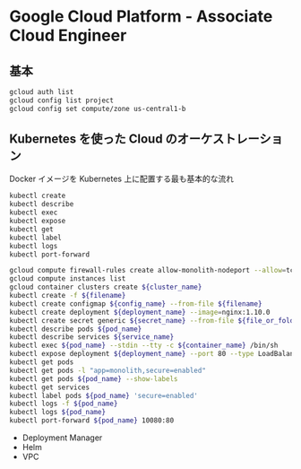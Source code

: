 # Google Cloud Platform - Associate Cloud Engineer

## 基本

```sh
gcloud auth list
gcloud config list project
gcloud config set compute/zone us-central1-b
```

## Kubernetes を使った Cloud のオーケストレーション

Docker イメージを Kubernetes 上に配置する最も基本的な流れ

```sh
kubectl create
kubectl describe
kubectl exec
kubectl expose
kubectl get
kubectl label
kubectl logs
kubectl port-forward
```

```sh
gcloud compute firewall-rules create allow-monolith-nodeport --allow=tcp:31000
gcloud compute instances list
gcloud container clusters create ${cluster_name}
kubectl create -f ${filename}
kubectl create configmap ${config_name} --from-file ${filename}
kubectl create deployment ${deployment_name} --image=nginx:1.10.0
kubectl create secret generic ${secret_name} --from-file ${file_or_folder}
kubectl describe pods ${pod_name}
kubectl describe services ${service_name}
kubectl exec ${pod_name} --stdin --tty -c ${container_name} /bin/sh
kubectl expose deployment ${deployment_name} --port 80 --type LoadBalancer
kubectl get pods
kubectl get pods -l "app=monolith,secure=enabled"
kubectl get pods ${pod_name} --show-labels
kubectl get services
kubectl label pods ${pod_name} 'secure=enabled'
kubectl logs -f ${pod_name}
kubectl logs ${pod_name}
kubectl port-forward ${pod_name} 10080:80
```

- Deployment Manager
- Helm
- VPC
